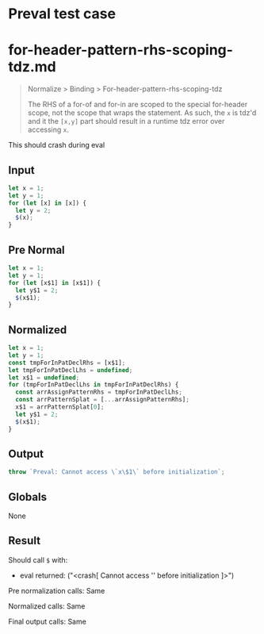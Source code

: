 # Preval test case

# for-header-pattern-rhs-scoping-tdz.md

> Normalize > Binding > For-header-pattern-rhs-scoping-tdz
>
> The RHS of a for-of and for-in are scoped to the special for-header scope, not the scope that wraps the statement. As such, the `x` is tdz'd and it the `[x,y]` part should result in a runtime tdz error over accessing `x`.

This should crash during eval

## Input

`````js filename=intro
let x = 1;
let y = 1;
for (let [x] in [x]) {
  let y = 2;
  $(x);
}
`````

## Pre Normal

`````js filename=intro
let x = 1;
let y = 1;
for (let [x$1] in [x$1]) {
  let y$1 = 2;
  $(x$1);
}
`````

## Normalized

`````js filename=intro
let x = 1;
let y = 1;
const tmpForInPatDeclRhs = [x$1];
let tmpForInPatDeclLhs = undefined;
let x$1 = undefined;
for (tmpForInPatDeclLhs in tmpForInPatDeclRhs) {
  const arrAssignPatternRhs = tmpForInPatDeclLhs;
  const arrPatternSplat = [...arrAssignPatternRhs];
  x$1 = arrPatternSplat[0];
  let y$1 = 2;
  $(x$1);
}
`````

## Output

`````js filename=intro
throw `Preval: Cannot access \`x\$1\` before initialization`;
`````

## Globals

None

## Result

Should call `$` with:
 - eval returned: ("<crash[ Cannot access '<ref>' before initialization ]>")

Pre normalization calls: Same

Normalized calls: Same

Final output calls: Same
